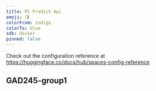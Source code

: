 ```yaml
---
title: Ml Predict Api
emoji: 🌖
colorFrom: indigo
colorTo: blue
sdk: docker
pinned: false
---
```

Check out the configuration reference at https://huggingface.co/docs/hub/spaces-config-reference

## GAD245-group1
